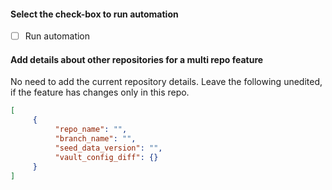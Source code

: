 #### Select the check-box to run automation
- [ ] Run automation

#### Add details about other repositories for a multi repo feature
No need to add the current repository details.
Leave the following unedited, if the feature has changes only in this repo.
```json
[
     {
          "repo_name": "",
          "branch_name": "",
          "seed_data_version": "",
          "vault_config_diff": {}
     }
]
```
